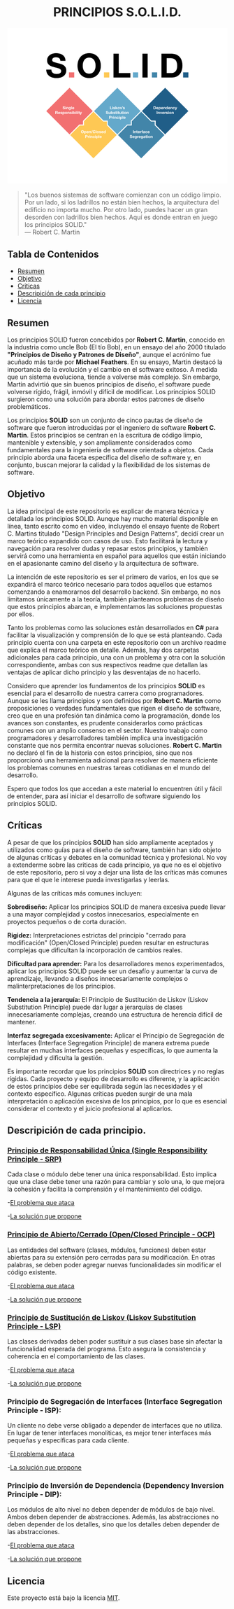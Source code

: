 ﻿<h1 align="center">PRINCIPIOS S.O.L.I.D.</h1>

<p align="center">
  <img src="https://github.com/arozas/Solid/blob/main/img/SOLID%20TITILE.png" alt="SOLID img">
</p>

>"Los buenos sistemas de software comienzan con un código limpio. Por un lado, si los ladrillos no están bien hechos, la arquitectura del edificio no importa mucho. Por otro lado, puedes hacer un gran desorden con ladrillos bien hechos. Aquí es donde entran en juego los principios SOLID."\
> — Robert C. Martin

## Tabla de Contenidos
- [Resumen](#resumen)
- [Objetivo](#objetivo)
- [Criticas](#criticas)
- [Descripición de cada principio](#descripición-de-cada-principio)
- [Licencia](#licencia)
  
## Resumen
Los principios SOLID fueron concebidos por **Robert C. Martin**, conocido en la industria como uncle Bob (El tío Bob), en un ensayo del año 2000 titulado **"Principios de Diseño y Patrones de Diseño"**, aunque el acrónimo fue acuñado más tarde por **Michael Feathers**. En su ensayo, Martin destacó la importancia de la evolución y el cambio en el software exitoso. A medida que un sistema evoluciona, tiende a volverse más complejo. Sin embargo, Martin advirtió que sin buenos principios de diseño, el software puede volverse rígido, frágil, inmóvil y difícil de modificar. Los principios SOLID surgieron como una solución para abordar estos patrones de diseño problemáticos.

Los principios **SOLID** son un conjunto de cinco pautas de diseño de software que fueron introducidas por el ingeniero de software **Robert C. Martin**. Estos principios se centran en la escritura de código limpio, mantenible y extensible, y son ampliamente considerados como fundamentales para la ingeniería de software orientada a objetos. Cada principio aborda una faceta específica del diseño de software y, en conjunto, buscan mejorar la calidad y la flexibilidad de los sistemas de software.

## Objetivo
La idea principal de este repositorio es explicar de manera técnica y detallada los principios SOLID. Aunque hay mucho material disponible en línea, tanto escrito como en video, incluyendo el ensayo fuente de Robert C. Martins titulado "Design Principles and Design Patterns", decidí crear un marco teórico expandido con casos de uso. Esto facilitará la lectura y navegación para resolver dudas y repasar estos principios, y también servirá como una herramienta en español para aquellos que están iniciando en el apasionante camino del diseño y la arquitectura de software.

La intención de este repositorio es ser el primero de varios, en los que se expandirá el marco teórico necesario para todos aquellos que estamos comenzando a enamorarnos del desarrollo backend. Sin embargo, no nos limitamos únicamente a la teoría, también planteamos problemas de diseño que estos principios abarcan, e implementamos las soluciones propuestas por ellos.

Tanto los problemas como las soluciones están desarrollados en **C#** para facilitar la visualización y comprensión de lo que se está planteando. Cada principio cuenta con una carpeta en este repositorio con un archivo readme que explica el marco teórico en detalle. Además, hay dos carpetas adicionales para cada principio, una con un problema y otra con la solución correspondiente, ambas con sus respectivos readme que detallan las ventajas de aplicar dicho principio y las desventajas de no hacerlo.

Considero que aprender los fundamentos de los principios **SOLID** es esencial para el desarrollo de nuestra carrera como programadores. Aunque se les llama principios y son definidos por **Robert C. Martin** como proposiciones o verdades fundamentales que rigen el diseño de software, creo que en una profesión tan dinámica como la programación, donde los avances son constantes, es prudente considerarlos como prácticas comunes con un amplio consenso en el sector. Nuestro trabajo como programadores y desarrolladores también implica una investigación constante que nos permita encontrar nuevas soluciones. **Robert C. Martin** no declaró el fin de la historia con estos principios, sino que nos proporcionó una herramienta adicional para resolver de manera eficiente los problemas comunes en nuestras tareas cotidianas en el mundo del desarrollo.

Espero que todos los que accedan a este material lo encuentren útil y fácil de entender, para así iniciar el desarrollo de software siguiendo los principios SOLID.

## Críticas
A pesar de que los principios **SOLID** han sido ampliamente aceptados y utilizados como guías para el diseño de software, también han sido objeto de algunas críticas y debates en la comunidad técnica y profesional. No voy a extenderme sobre las criticas de cada principio, ya que no es el objetivo de este repositorio, pero si voy a dejar una lista de las críticas más comunes para que el que le interese pueda investigarlas y leerlas.

Algunas de las críticas más comunes incluyen:

**Sobrediseño:** Aplicar los principios SOLID de manera excesiva puede llevar a una mayor complejidad y costos innecesarios, especialmente en proyectos pequeños o de corta duración.

**Rigidez:** Interpretaciones estrictas del principio "cerrado para modificación" (Open/Closed Principle) pueden resultar en estructuras complejas que dificultan la incorporación de cambios reales.

**Dificultad para aprender:** Para los desarrolladores menos experimentados, aplicar los principios SOLID puede ser un desafío y aumentar la curva de aprendizaje, llevando a diseños innecesariamente complejos o malinterpretaciones de los principios.

**Tendencia a la jerarquía:** El Principio de Sustitución de Liskov (Liskov Substitution Principle) puede dar lugar a jerarquías de clases innecesariamente complejas, creando una estructura de herencia difícil de mantener.

**Interfaz segregada excesivamente:** Aplicar el Principio de Segregación de Interfaces (Interface Segregation Principle) de manera extrema puede resultar en muchas interfaces pequeñas y específicas, lo que aumenta la complejidad y dificulta la gestión.

Es importante recordar que los principios **SOLID** son directrices y no reglas rígidas. Cada proyecto y equipo de desarrollo es diferente, y la aplicación de estos principios debe ser equilibrada según las necesidades y el contexto específico. Algunas críticas pueden surgir de una mala interpretación o aplicación excesiva de los principios, por lo que es esencial considerar el contexto y el juicio profesional al aplicarlos.

## Descripición de cada principio.

### [Principio de Responsabilidad Única (Single Responsibility Principle - SRP)](https://github.com/arozas/Solid/tree/main/0%20-%20S)

Cada clase o módulo debe tener una única responsabilidad. Esto implica que una clase debe tener una razón para cambiar y solo una, lo que mejora la cohesión y facilita la comprensión y el mantenimiento del código.

-[El problema que ataca](https://github.com/arozas/Solid/tree/main/0%20-%20S/Problem)

-[La solución que propone](https://github.com/arozas/Solid/tree/main/0%20-%20S/Solution)

### [Principio de Abierto/Cerrado (Open/Closed Principle - OCP)](https://github.com/arozas/Solid/tree/main/1%20-%20O)
Las entidades del software (clases, módulos, funciones) deben estar abiertas para su extensión pero cerradas para su modificación. En otras palabras, se deben poder agregar nuevas funcionalidades sin modificar el código existente.

-[El problema que ataca](https://github.com/arozas/Solid/tree/main/1%20-%20O/Problem)

-[La solución que propone](https://github.com/arozas/Solid/tree/main/1%20-%20O/Solution)

### [Principio de Sustitución de Liskov (Liskov Substitution Principle - LSP)](https://github.com/arozas/Solid/tree/main/2%20-%20L)
Las clases derivadas deben poder sustituir a sus clases base sin afectar la funcionalidad esperada del programa. Esto asegura la consistencia y coherencia en el comportamiento de las clases.

-[El problema que ataca](#)

-[La solución que propone](#)

### Principio de Segregación de Interfaces (Interface Segregation Principle - ISP):
Un cliente no debe verse obligado a depender de interfaces que no utiliza. En lugar de tener interfaces monolíticas, es mejor tener interfaces más pequeñas y específicas para cada cliente.

-[El problema que ataca](#)

-[La solución que propone](#)

### Principio de Inversión de Dependencia (Dependency Inversion Principle - DIP):
Los módulos de alto nivel no deben depender de módulos de bajo nivel. Ambos deben depender de abstracciones. Además, las abstracciones no deben depender de los detalles, sino que los detalles deben depender de las abstracciones.

-[El problema que ataca](#)

-[La solución que propone](#)

## Licencia
Este proyecto está bajo la licencia [MIT](LICENSE).
